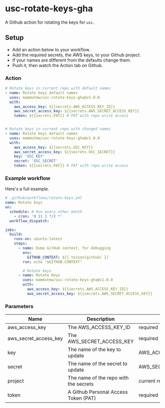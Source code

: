# usc-rotate-keys-gha

A Github action for rotating the keys for `usc`.

## Setup

- Add an action below to your workflow.
- Add the required secrets, the AWS keys, to your Github project.
- If your names are different from the defaults change them.
- Push it, then watch the Action tab on Github.

### Action

```yaml
# Rotate keys in current repo with default names
- name: Rotate keys default names
  uses: mammutmw/usc-rotate-keys-gha@v1.0.0
  with:
    aws_access_key: ${{secrets.AWS_ACCESS_KEY_ID}}
    aws_secret_access_key: ${{secrets.AWS_SECRET_ACCESS_KEY}}
    token: ${{secrets.PAT}} # PAT with repo write access


# Rotate keys in current repo with changed names
- name: Rotate keys default names
  uses: mammutmw/usc-rotate-keys-gha@v1.0.0
  with:
    aws_access_key: ${{secrets.USC_KEY}}
    aws_secret_access_key: ${{secrets.USC_SECRET}}
    key: 'USC_KEY'
    secret: 'USC_SECRET'
    token: ${{secrets.PAT}} # PAT with repo write access
```

### Example workflow

Here's a full example.

```yaml
# .github/workflows/rotate-keys.yml
name: Rotate keys
on:
  schedule: # Run every other month
    - cron: '0 11 1 */2 *'
  workflow_dispatch:

jobs:
  build:
    runs-on: ubuntu-latest
    steps:
      - name: Dump GitHub context, for debugging
        env:
          GITHUB_CONTEXT: ${{ toJson(github) }}
        run: echo "$GITHUB_CONTEXT"

        # Rotate keys
      - name: Rotate Keys
        uses: mammutmw/usc-rotate-keys-gha@v1.0.0
        with:
          aws_access_key: ${{secrets.AWS_ACCESS_KEY_ID}}
          aws_secret_access_key: ${{secrets.AWS_SECRET_ACCESS_KEY}}
```

### Parameters

| Name | Description | Default |
-------|-------------|----------|
| aws_access_key | The AWS_ACCESS_KEY_ID | required |
| aws_secret_access_key | The AWS_SECRET_ACCESS_KEY | required |
| key | The name of the key to update | AWS_ACCESS_KEY_ID |
| secret | The name of the secret to update | AWS_SECRET_ACCESS_KEY |
| project | The name of the repo with the secrets | current repo |
| token | A Github Personal Access Token (PAT) | required |
